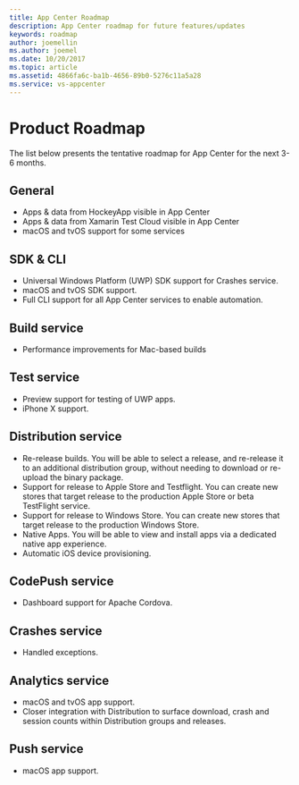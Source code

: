 ```yaml
---
title: App Center Roadmap
description: App Center roadmap for future features/updates
keywords: roadmap
author: joemellin
ms.author: joemel
ms.date: 10/20/2017
ms.topic: article
ms.assetid: 4866fa6c-ba1b-4656-89b0-5276c11a5a28
ms.service: vs-appcenter
---
```


# Product Roadmap

The list below presents the tentative roadmap for App Center for the next 3-6 months.

## General

* Apps & data from HockeyApp visible in App Center
* Apps & data from Xamarin Test Cloud visible in App Center
* macOS and tvOS support for some services

	
## SDK & CLI

* Universal Windows Platform (UWP) SDK support for Crashes service.
* macOS and tvOS SDK support.
* Full CLI support for all App Center services to enable automation.


## Build service

* Performance improvements for Mac-based builds


## Test service

* Preview support for testing of UWP apps.
* iPhone X support.


## Distribution service

* Re-release builds. You will be able to select a release, and re-release it to an additional distribution group, without needing to download or re-upload the binary package.
* Support for release to Apple Store and Testflight. You can create new stores that target release to the production Apple Store or beta TestFlight service.
* Support for release to Windows Store. You can create new stores that target release to the production Windows Store.
* Native Apps. You will be able to view and install apps via a dedicated native app experience.
* Automatic iOS device provisioning.


## CodePush service

* Dashboard support for Apache Cordova.


## Crashes service

* Handled exceptions.


## Analytics service

* macOS and tvOS app support.
* Closer integration with Distribution to surface download, crash and session counts within Distribution groups and releases.

## Push service

* macOS app support.

